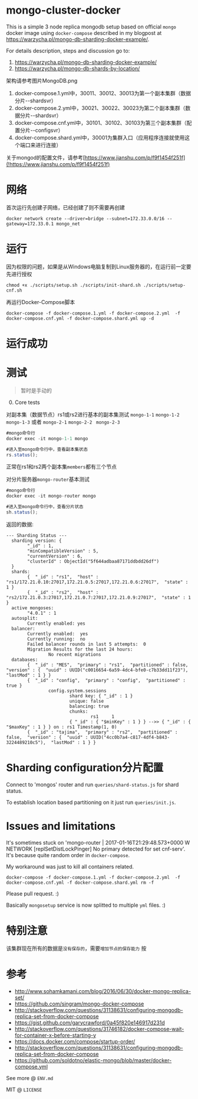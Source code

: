 # mongo-cluster-docker

This is a simple 3 node replica mongodb setup based on official `mongo` docker image using `docker-compose` described in my blogpost at https://warzycha.pl/mongo-db-sharding-docker-example/.

For details description, steps and discussion go to:

1. https://warzycha.pl/mongo-db-sharding-docker-example/
2. https://warzycha.pl/mongo-db-shards-by-location/


架构请参考图片MongoDB.png
1. docker-compose.1.yml中，30011、30012、30013为第一个副本集群（数据分片--shardsvr）
2. docker-compose.2.yml中，30021、30022、30023为第二个副本集群（数据分片--shardsvr）
3. docker-compose.cnf.yml中，30101、30102、30103为第三个副本集群（配置分片--configsvr）
4. docker-compose.shard.yml中，30001为集群入口（应用程序连接就使用这个端口来进行连接）


关于mongod的配置文件，请参考[https://www.jianshu.com/p/f9f1454f251f](!https://www.jianshu.com/p/f9f1454f251f)

# 网络
首次运行先创建子网络，已经创建了则不需要再创建
```
docker network create --driver=bridge --subnet=172.33.0.0/16 --gateway=172.33.0.1 mongo_net
```

# 运行
因为权限的问题，如果是从Windows电脑复制到Linux服务器的，在运行前一定要先进行授权
```
chmod +x ./scripts/setup.sh ./scripts/init-shard.sh ./scripts/setup-cnf.sh
```
再运行Docker-Compose脚本
```
docker-compose -f docker-compose.1.yml -f docker-compose.2.yml  -f docker-compose.cnf.yml -f docker-compose.shard.yml up -d
```



# 运行成功





# 测试

> 暂时是手动的

0. Core tests

对副本集（数据节点）rs1或rs2进行基本的副本集测试  `mongo-1-1` `mongo-1-2` `mongo-1-3` 或者 `mongo-2-1` `mongo-2-2 ` `mongo-2-3`
```js
#mongo命令行
docker exec -it mongo-1-1 mongo

#进入至mongo命令行中，查看副本集状态
rs.status();
```

正常在rs1和rs2两个副本集`members`都有三个节点 



对分片服务器`mongo-router`基本测试 
```js
#mongo命令行
docker exec -it mongo-router mongo

#进入至mongo命令行中，查看分片状态
sh.status();
```

返回的数据:

```
--- Sharding Status --- 
  sharding version: {
        "_id" : 1,
        "minCompatibleVersion" : 5,
        "currentVersion" : 6,
        "clusterId" : ObjectId("5f644adbaa87171ddbdd26df")
  }
  shards:
        {  "_id" : "rs1",  "host" : "rs1/172.21.0.10:27017,172.21.0.5:27017,172.21.0.6:27017",  "state" : 1 }
        {  "_id" : "rs2",  "host" : "rs2/172.21.0.3:27017,172.21.0.7:27017,172.21.0.9:27017",  "state" : 1 }
  active mongoses:
        "4.0.1" : 1
  autosplit:
        Currently enabled: yes
  balancer:
        Currently enabled:  yes
        Currently running:  no
        Failed balancer rounds in last 5 attempts:  0
        Migration Results for the last 24 hours: 
                No recent migrations
  databases:
        {  "_id" : "MES",  "primary" : "rs1",  "partitioned" : false,  "version" : {  "uuid" : UUID("c0016654-6a59-4dc4-bfe0-c7b33dd11f23"),  "lastMod" : 1 } }
        {  "_id" : "config",  "primary" : "config",  "partitioned" : true }
                config.system.sessions
                        shard key: { "_id" : 1 }
                        unique: false
                        balancing: true
                        chunks:
                                rs1     1
                        { "_id" : { "$minKey" : 1 } } -->> { "_id" : { "$maxKey" : 1 } } on : rs1 Timestamp(1, 0) 
        {  "_id" : "tajima",  "primary" : "rs2",  "partitioned" : false,  "version" : {  "uuid" : UUID("4cc0b7a4-c817-4df4-b843-3224489210c5"),  "lastMod" : 1 } }
```



# Sharding configuration分片配置

Connect to 'mongos' router and run `queries/shard-status.js` for shard status.

To establish location based partitioning on it just run `queries/init.js`.

# Issues and limitations

It's sometimes stuck on 'mongo-router         | 2017-01-16T21:29:48.573+0000 W NETWORK  [replSetDistLockPinger] No primary detected for
set cnf-serv'. It's because quite random order in `docker-compose`.

My workaround was just to kill all containers related.

```
docker-compose -f docker-compose.1.yml -f docker-compose.2.yml  -f docker-compose.cnf.yml -f docker-compose.shard.yml rm -f
```

Please pull request. :)

Basically `mongosetup` service is now splitted to multiple `yml` files. :)



# 特别注意

该集群现在所有的数据是`没有保存的`，需要`增加节点的保存能力`
按





# 参考

* http://www.sohamkamani.com/blog/2016/06/30/docker-mongo-replica-set/
* https://github.com/singram/mongo-docker-compose
* http://stackoverflow.com/questions/31138631/configuring-mongodb-replica-set-from-docker-compose
* https://gist.github.com/garycrawford/0a45f820e146917d231d
* http://stackoverflow.com/questions/31746182/docker-compose-wait-for-container-x-before-starting-y
* https://docs.docker.com/compose/startup-order/
* http://stackoverflow.com/questions/31138631/configuring-mongodb-replica-set-from-docker-compose
* https://github.com/soldotno/elastic-mongo/blob/master/docker-compose.yml

See more @ `ENV.md`

MIT @ `LICENSE`
